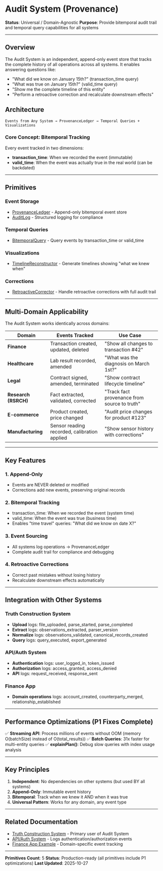 # Audit System (Provenance)

**Status**: Universal / Domain-Agnostic
**Purpose**: Provide bitemporal audit trail and temporal query capabilities for all systems

---

## Overview

The Audit System is an independent, append-only event store that tracks the complete history of all operations across all systems. It enables answering questions like:
- "What did we know on January 15th?" (transaction_time query)
- "What was true on January 15th?" (valid_time query)
- "Show me the complete timeline of this entity"
- "Perform a retroactive correction and recalculate downstream effects"

## Architecture

```
Events from Any System → ProvenanceLedger → Temporal Queries + Visualizations
```

### Core Concept: Bitemporal Tracking

Every event tracked in two dimensions:
- **transaction_time**: When we recorded the event (immutable)
- **valid_time**: When the event was actually true in the real world (can be backdated)

---

## Primitives

### Event Storage
- [ProvenanceLedger](primitives/ProvenanceLedger.md) - Append-only bitemporal event store
- [AuditLog](primitives/AuditLog.md) - Structured logging for compliance

### Temporal Queries
- [BitemporalQuery](primitives/BitemporalQuery.md) - Query events by transaction_time or valid_time

### Visualizations
- [TimelineReconstructor](primitives/TimelineReconstructor.md) - Generate timelines showing "what we knew when"

### Corrections
- [RetroactiveCorrector](primitives/RetroactiveCorrector.md) - Handle retroactive corrections with full audit trail

---

## Multi-Domain Applicability

The Audit System works identically across domains:

| Domain | Events Tracked | Use Case |
|--------|----------------|----------|
| **Finance** | Transaction created, updated, deleted | "Show all changes to transaction #42" |
| **Healthcare** | Lab result recorded, amended | "What was the diagnosis on March 1st?" |
| **Legal** | Contract signed, amended, terminated | "Show contract lifecycle timeline" |
| **Research (RSRCH)** | Fact extracted, validated, corrected | "Track fact provenance from source to truth" |
| **E-commerce** | Product created, price changed | "Audit price changes for product #123" |
| **Manufacturing** | Sensor reading recorded, calibration applied | "Show sensor history with corrections" |

---

## Key Features

### 1. Append-Only
- Events are NEVER deleted or modified
- Corrections add new events, preserving original records

### 2. Bitemporal Tracking
- transaction_time: When we recorded the event (system time)
- valid_time: When the event was true (business time)
- Enables "time travel" queries: "What did we know on date X?"

### 3. Event Sourcing
- All systems log operations → ProvenanceLedger
- Complete audit trail for compliance and debugging

### 4. Retroactive Corrections
- Correct past mistakes without losing history
- Recalculate downstream effects automatically

---

## Integration with Other Systems

### Truth Construction System
- **Upload** logs: file_uploaded, parse_started, parse_completed
- **Extract** logs: observations_extracted, parser_version
- **Normalize** logs: observations_validated, canonical_records_created
- **Query** logs: query_executed, export_generated

### API/Auth System
- **Authentication** logs: user_logged_in, token_issued
- **Authorization** logs: access_granted, access_denied
- **API** logs: request_received, response_sent

### Finance App
- **Domain operations** logs: account_created, counterparty_merged, relationship_established

---

## Performance Optimizations (P1 Fixes Complete)

✅ **Streaming API**: Process millions of events without OOM (memory O(batchSize) instead of O(total_results))
✅ **Batch Queries**: 31x faster for multi-entity queries
✅ **explainPlan()**: Debug slow queries with index usage analysis

---

## Key Principles

1. **Independent**: No dependencies on other systems (but used BY all systems)
2. **Append-Only**: Immutable event history
3. **Bitemporal**: Track when we knew it AND when it was true
4. **Universal Pattern**: Works for any domain, any event type

---

## Related Documentation

- [Truth Construction System](../truth-construction/README.md) - Primary user of Audit System
- [API/Auth System](../api-auth/README.md) - Logs authentication/authorization events
- [Finance App Example](../../verticals/README.md) - Domain-specific event tracking

---

**Primitives Count**: 5
**Status**: Production-ready (all primitives include P1 optimizations)
**Last Updated**: 2025-10-27
